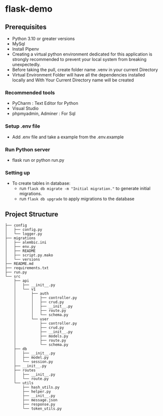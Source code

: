# flask-demo

## Prerequisites
- Python 3.10 or greater versions
- MySql
- Install Pipenv
- Creating a virtual python environment dedicated for this application is strongly recommended to prevent your local system from breaking unexpectedly.
- Before taking the pull, create folder name .venv in your current Directory
- Virtual Environment Folder will have all the dependencies installed locally and With Your Current Directory name will be created

### Recommended tools
- PyCharm : Text Editor for Python 
- Visual Studio
- phpmyadmin, Adminer : For Sql

### Setup .env file
- Add .env file and take a example from the .env.example

### Run Python server
- flask run or python run.py


### Setting up
* To create tables in database:
  - run ```flask db migrate -m "Initial migration."``` to generate initial migrations. 
  - run ```flask db upgrade``` to apply migrations to the database


## Project Structure
```
├── config
│   ├── config.py
│   └── logger.py
├── migrations
│   ├── alembic.ini
│   ├── env.py
│   ├── README
│   ├── script.py.mako
│   └── versions
├── README.md
├── requirements.txt
├── run.py
└── src
    ├── api
    │   ├── __init__.py
    │   └── v1
    │       ├── auth
    │       │   ├── controller.py
    │       │   ├── crud.py
    │       │   ├── __init__.py
    │       │   ├── route.py
    │       │   └── schema.py
    │       └── user
    │           ├── controller.py
    │           ├── crud.py
    │           ├── __init__.py
    │           ├── models.py
    │           ├── route.py
    │           └── schema.py
    ├── db
    │   ├── __init__.py
    │   ├── model.py
    │   └── session.py
    ├── __init__.py
    ├── routes
    │   ├── __init__.py
    │   └── route.py
    └── utils
        ├── hash_utils.py
        ├── helper.py
        ├── __init__.py
        ├── message.json
        ├── response.py
        └── token_utils.py
```